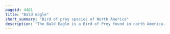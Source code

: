 ```yaml
---
pageid: 4401
title: "Bald eagle"
short_summary: "Bird of prey species of North America"
description: "The Bald Eagle is a Bird of Prey found in north America. Sea Eagle it has two known Subspecies and forms a Species Pair with the white-tailed Eagle which occupies the same Niche as the Bald Eagle in the palearctic. Its Range includes most of Canada and Alaska, all of the contiguous United States, and northern Mexico. It is found near large Bodies of open Water with an abundant Food Supply and Old-Growth Trees for Nesting."
---
```

